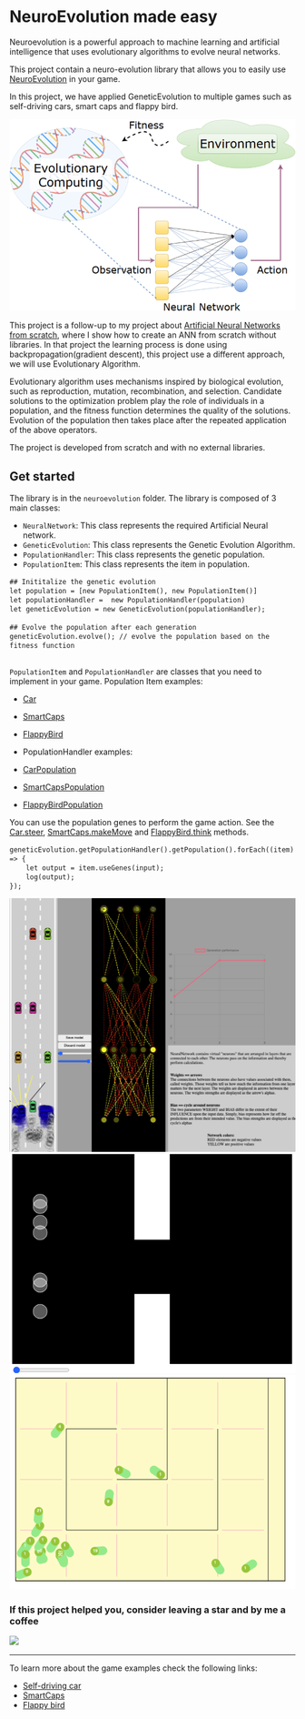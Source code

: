 # NeuroEvolution made easy
Neuroevolution is a powerful approach to machine learning and artificial intelligence that uses evolutionary algorithms to evolve neural networks.

This project contain a neuro-evolution library that allows you to easily use [NeuroEvolution](https://en.wikipedia.org/wiki/Neuroevolution) in your game.

In this project, we have applied GeneticEvolution to multiple games such as self-driving cars, smart caps and flappy bird.

![Alt text](neuroevolution.png?raw=true "Neuro-evolution")

This project is a follow-up to my project about [Artificial Neural Networks from scratch](https://github.com/apssouza22/neuralnet-browser), where I show how to create an ANN
from scratch without libraries. In that project the learning process is done using backpropagation(gradient descent), this project
use a different approach, we will use Evolutionary Algorithm.

Evolutionary algorithm uses mechanisms inspired by biological evolution, such as reproduction, mutation, recombination, and selection.
Candidate solutions to the optimization problem play the role of individuals in a population, and the fitness function determines the quality of the solutions.
Evolution of the population then takes place after the repeated application of the above operators.

The project is developed from scratch and with no external libraries.

## Get started
The library is in the `neuroevolution` folder. The library is composed of 3 main classes:
- `NeuralNetwork`: This class represents the required Artificial Neural network.
- `GeneticEvolution`: This class represents the Genetic Evolution Algorithm.
- `PopulationHandler`: This class represents the genetic population.
- `PopulationItem`: This class represents the item in population.

```
## Inititalize the genetic evolution
let population = [new PopulationItem(), new PopulationItem()]
let populationHandler =  new PopulationHandler(population)
let geneticEvolution = new GeneticEvolution(populationHandler);

## Evolve the population after each generation
geneticEvolution.evolve(); // evolve the population based on the fitness function


```

`PopulationItem` and `PopulationHandler` are classes that you need to implement in your game.
Population Item examples:
- [Car](https://github.com/apssouza22/neuroevolution/blob/master/smartcar/car.js#L1)
- [SmartCaps](https://github.com/apssouza22/neuroevolution/blob/master/smartcaps/SmartCaps.js#L1)
- [FlappyBird](https://github.com/apssouza22/neuroevolution/blob/master/flappybird/bird.js#L6)

- PopulationHandler examples:
- [CarPopulation](https://github.com/apssouza22/neuroevolution/blob/master/smartcar/car.js#L176)
- [SmartCapsPopulation](https://github.com/apssouza22/neuroevolution/blob/master/smartcaps/SmartCapsPop.js#L1)
- [FlappyBirdPopulation](https://github.com/apssouza22/neuroevolution/blob/master/flappybird/ga.js#L11)


You can use the population genes to perform the game action.
See the [Car.steer](https://github.com/apssouza22/neuroevolution/blob/master/smartcaps/car.js#L71), [SmartCaps.makeMove](https://github.com/apssouza22/neuroevolution/blob/master/smartcaps/SmartCaps.js#L128) and [FlappyBird.think](https://github.com/apssouza22/neuroevolution/blob/master/flappybird/bird.js#L31) methods.
```
geneticEvolution.getPopulationHandler().getPopulation().forEach((item) => {
    let output = item.useGenes(input);
    log(output);
});
```

![Alt text](self-driving.png?raw=true "Self driving car")
![Alt text](flappy.png?raw=true "Flappy bird")
![Alt text](smartcaps.png?raw=true "SmartCaps")

### If this project helped you, consider leaving a star  and by me a coffee
<a href="https://www.buymeacoffee.com/apssouza"><img src="https://miro.medium.com/max/654/1*rQv8JgstmK0juxP-Kb4IGg.jpeg"></a>

---
To learn more about the game examples check the following links:
- [Self-driving car](https://github.com/gniziemazity/Self-driving-car)
- [SmartCaps](https://github.com/danielszabo88/smartCaps)
- [Flappy bird](https://github.com/CodingTrain/website-archive/tree/main/Courses/natureofcode/11.3_neuroevolution_tfjs.js)
